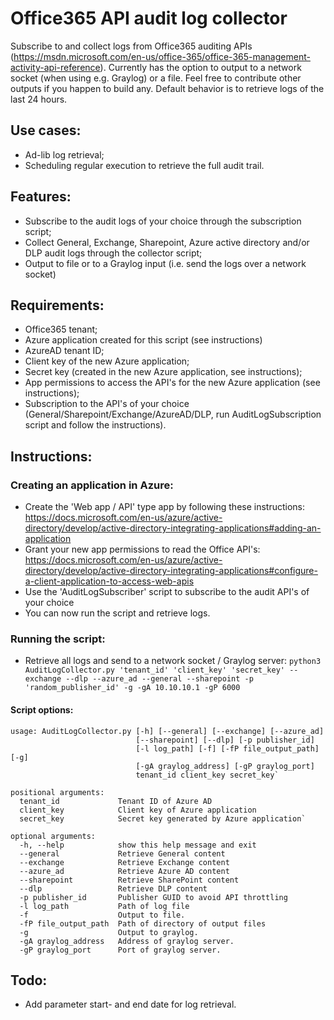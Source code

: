 # Office365 API audit log collector

Subscribe to and collect logs from Office365 auditing APIs (https://msdn.microsoft.com/en-us/office-365/office-365-management-activity-api-reference).
Currently has the option to output to a network socket (when using e.g. Graylog) or a file. 
Feel free to contribute other outputs if you happen to build any. Default behavior is to retrieve logs of the last 24 hours.

## Use cases:

- Ad-lib log retrieval;
- Scheduling regular execution to retrieve the full audit trail.

## Features:

- Subscribe to the audit logs of your choice through the subscription script;
- Collect General, Exchange, Sharepoint, Azure active directory and/or DLP audit logs through the collector script;
- Output to file or to a Graylog input (i.e. send the logs over a network socket)

## Requirements:
- Office365 tenant;
- Azure application created for this script (see instructions)
- AzureAD tenant ID;
- Client key of the new Azure application;
- Secret key (created in the new Azure application, see instructions);
- App permissions to access the API's for the new Azure application (see instructions);
- Subscription to the API's of your choice (General/Sharepoint/Exchange/AzureAD/DLP, 
run AuditLogSubscription script and follow the instructions).

## Instructions:

### Creating an application in Azure:
- Create the 'Web app / API' type app by following these instructions: 
https://docs.microsoft.com/en-us/azure/active-directory/develop/active-directory-integrating-applications#adding-an-application
- Grant your new app permissions to read the Office API's: 
https://docs.microsoft.com/en-us/azure/active-directory/develop/active-directory-integrating-applications#configure-a-client-application-to-access-web-apis 
- Use the 'AuditLogSubscriber' script to subscribe to the audit API's of your choice
- You can now run the script and retrieve logs. 

### Running the script:

- Retrieve all logs and send to a network socket / Graylog server:
`python3 AuditLogCollector.py 'tenant_id' 'client_key' 'secret_key' --exchange --dlp --azure_ad --general --sharepoint -p 'random_publisher_id' -g -gA 10.10.10.1 -gP 6000`

#### Script options:
```
usage: AuditLogCollector.py [-h] [--general] [--exchange] [--azure_ad]
                            [--sharepoint] [--dlp] [-p publisher_id]
                            [-l log_path] [-f] [-fP file_output_path] [-g]
                            [-gA graylog_address] [-gP graylog_port]
                            tenant_id client_key secret_key`
                            
positional arguments:
  tenant_id             Tenant ID of Azure AD
  client_key            Client key of Azure application
  secret_key            Secret key generated by Azure application`

optional arguments:
  -h, --help            show this help message and exit
  --general             Retrieve General content
  --exchange            Retrieve Exchange content
  --azure_ad            Retrieve Azure AD content
  --sharepoint          Retrieve SharePoint content
  --dlp                 Retrieve DLP content
  -p publisher_id       Publisher GUID to avoid API throttling
  -l log_path           Path of log file
  -f                    Output to file.
  -fP file_output_path  Path of directory of output files
  -g                    Output to graylog.
  -gA graylog_address   Address of graylog server.
  -gP graylog_port      Port of graylog server.
```

## Todo:
- Add parameter start- and end date for log retrieval.